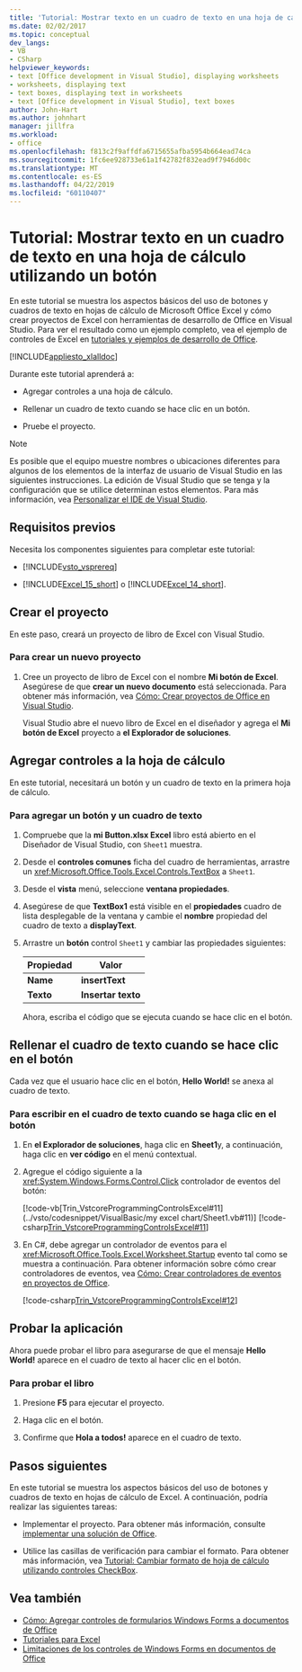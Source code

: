 ```yaml
---
title: 'Tutorial: Mostrar texto en un cuadro de texto en una hoja de cálculo utilizando un botón'
ms.date: 02/02/2017
ms.topic: conceptual
dev_langs:
- VB
- CSharp
helpviewer_keywords:
- text [Office development in Visual Studio], displaying worksheets
- worksheets, displaying text
- text boxes, displaying text in worksheets
- text [Office development in Visual Studio], text boxes
author: John-Hart
ms.author: johnhart
manager: jillfra
ms.workload:
- office
ms.openlocfilehash: f813c2f9affdfa6715655afba5954b664ead74ca
ms.sourcegitcommit: 1fc6ee928733e61a1f42782f832ead9f7946d00c
ms.translationtype: MT
ms.contentlocale: es-ES
ms.lasthandoff: 04/22/2019
ms.locfileid: "60110407"
---
```

# <a name="walkthrough-display-text-in-a-text-box-in-a-worksheet-using-a-button"></a>Tutorial: Mostrar texto en un cuadro de texto en una hoja de cálculo utilizando un botón
  En este tutorial se muestra los aspectos básicos del uso de botones y cuadros de texto en hojas de cálculo de Microsoft Office Excel y cómo crear proyectos de Excel con herramientas de desarrollo de Office en Visual Studio. Para ver el resultado como un ejemplo completo, vea el ejemplo de controles de Excel en [tutoriales y ejemplos de desarrollo de Office](../vsto/office-development-samples-and-walkthroughs.md).

 [!INCLUDE[appliesto_xlalldoc](../vsto/includes/appliesto-xlalldoc-md.md)]

 Durante este tutorial aprenderá a:

- Agregar controles a una hoja de cálculo.

- Rellenar un cuadro de texto cuando se hace clic en un botón.

- Pruebe el proyecto.

> [!NOTE]
>  Es posible que el equipo muestre nombres o ubicaciones diferentes para algunos de los elementos de la interfaz de usuario de Visual Studio en las siguientes instrucciones. La edición de Visual Studio que se tenga y la configuración que se utilice determinan estos elementos. Para más información, vea [Personalizar el IDE de Visual Studio](../ide/personalizing-the-visual-studio-ide.md).

## <a name="prerequisites"></a>Requisitos previos
 Necesita los componentes siguientes para completar este tutorial:

- [!INCLUDE[vsto_vsprereq](../vsto/includes/vsto-vsprereq-md.md)]

- [!INCLUDE[Excel_15_short](../vsto/includes/excel-15-short-md.md)] o [!INCLUDE[Excel_14_short](../vsto/includes/excel-14-short-md.md)].

## <a name="create-the-project"></a>Crear el proyecto
 En este paso, creará un proyecto de libro de Excel con Visual Studio.

### <a name="to-create-a-new-project"></a>Para crear un nuevo proyecto

1. Cree un proyecto de libro de Excel con el nombre **Mi botón de Excel**. Asegúrese de que **crear un nuevo documento** está seleccionada. Para obtener más información, vea [Cómo: Crear proyectos de Office en Visual Studio](../vsto/how-to-create-office-projects-in-visual-studio.md).

     Visual Studio abre el nuevo libro de Excel en el diseñador y agrega el **Mi botón de Excel** proyecto a **el Explorador de soluciones**.

## <a name="add-controls-to-the-worksheet"></a>Agregar controles a la hoja de cálculo
 En este tutorial, necesitará un botón y un cuadro de texto en la primera hoja de cálculo.

### <a name="to-add-a-button-and-a-text-box"></a>Para agregar un botón y un cuadro de texto

1. Compruebe que la **mi Button.xlsx Excel** libro está abierto en el Diseñador de Visual Studio, con `Sheet1` muestra.

2. Desde el **controles comunes** ficha del cuadro de herramientas, arrastre un <xref:Microsoft.Office.Tools.Excel.Controls.TextBox> a `Sheet1`.

3. Desde el **vista** menú, seleccione **ventana propiedades**.

4. Asegúrese de que **TextBox1** está visible en el **propiedades** cuadro de lista desplegable de la ventana y cambie el **nombre** propiedad del cuadro de texto a **displayText**.

5. Arrastre un **botón** control `Sheet1` y cambiar las propiedades siguientes:

   |Propiedad|Valor|
   |--------------|-----------|
   |**Name**|**insertText**|
   |**Texto**|**Insertar texto**|

   Ahora, escriba el código que se ejecuta cuando se hace clic en el botón.

## <a name="populate-the-text-box-when-the-button-is-clicked"></a>Rellenar el cuadro de texto cuando se hace clic en el botón
 Cada vez que el usuario hace clic en el botón, **Hello World!** se anexa al cuadro de texto.

### <a name="to-write-to-the-text-box-when-the-button-is-clicked"></a>Para escribir en el cuadro de texto cuando se haga clic en el botón

1. En **el Explorador de soluciones**, haga clic en **Sheet1**y, a continuación, haga clic en **ver código** en el menú contextual.

2. Agregue el código siguiente a la <xref:System.Windows.Forms.Control.Click> controlador de eventos del botón:

     [!code-vb[Trin_VstcoreProgrammingControlsExcel#11](../vsto/codesnippet/VisualBasic/my excel chart/Sheet1.vb#11)]
     [!code-csharp[Trin_VstcoreProgrammingControlsExcel#11](../vsto/codesnippet/CSharp/Trin_VstcoreProgrammingControlsExcelCS/Sheet1.cs#11)]

3. En C#, debe agregar un controlador de eventos para el <xref:Microsoft.Office.Tools.Excel.Worksheet.Startup> evento tal como se muestra a continuación. Para obtener información sobre cómo crear controladores de eventos, vea [Cómo: Crear controladores de eventos en proyectos de Office](../vsto/how-to-create-event-handlers-in-office-projects.md).

     [!code-csharp[Trin_VstcoreProgrammingControlsExcel#12](../vsto/codesnippet/CSharp/Trin_VstcoreProgrammingControlsExcelCS/Sheet1.cs#12)]

## <a name="test-the-application"></a>Probar la aplicación
 Ahora puede probar el libro para asegurarse de que el mensaje **Hello World!** aparece en el cuadro de texto al hacer clic en el botón.

### <a name="to-test-your-workbook"></a>Para probar el libro

1. Presione **F5** para ejecutar el proyecto.

2. Haga clic en el botón.

3. Confirme que **Hola a todos!** aparece en el cuadro de texto.

## <a name="next-steps"></a>Pasos siguientes
 En este tutorial se muestra los aspectos básicos del uso de botones y cuadros de texto en hojas de cálculo de Excel. A continuación, podría realizar las siguientes tareas:

- Implementar el proyecto. Para obtener más información, consulte [implementar una solución de Office](../vsto/deploying-an-office-solution.md).

- Utilice las casillas de verificación para cambiar el formato. Para obtener más información, vea [Tutorial: Cambiar formato de hoja de cálculo utilizando controles CheckBox](../vsto/walkthrough-changing-worksheet-formatting-using-checkbox-controls.md).

## <a name="see-also"></a>Vea también
- [Cómo: Agregar controles de formularios Windows Forms a documentos de Office](../vsto/how-to-add-windows-forms-controls-to-office-documents.md)
- [Tutoriales para Excel](../vsto/walkthroughs-using-excel.md)
- [Limitaciones de los controles de Windows Forms en documentos de Office](../vsto/limitations-of-windows-forms-controls-on-office-documents.md)
